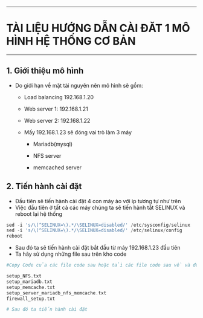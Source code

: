 <!--
# h1
## h2
### h3
#### h4
##### h5
###### h6

*in nghiêng*

**bôi đậm**

***vừa in nghiêng vừa bôi đậm***

`inlide code`

```php

echo ("highlight code");

```

[Link test](https://viblo.asia/helps/cach-su-dung-markdown-bxjvZYnwkJZ)

![markdown](https://images.viblo.asia/518eea86-f0bd-45c9-bf38-d5cb119e947d.png)

* mục 3
* mục 2
* mục 1

1. item 1
2. item 2
3. item 3

***
horizonal rules

> text

{@youtube: https://www.youtube.com/watch?v=HndN6P9ke6U}
* Cài đặt nginx bằng câu lệnh sau
```php
dnf -y install nginx
```
*	Cấu hình nginx như sau
```php
vi /etc/nginx/nginx.conf

 Server{
     ...
     server_name www.srv.world;
     ...
 }
 
-->
***
# TÀI LIỆU HƯỚNG DẪN CÀI ĐĂT 1 MÔ HÌNH HỆ THỐNG CƠ BẢN 
***
## 1.	Giới thiệu mô hình
* Do giới hạn về mặt tài nguyên nên mô hình sẽ gồm:
    * Load balancing 192.168.1.20

    * Web server 1: 192.168.1.21

    * Web server 2: 192.168.1.22

    * Mấy 192.168.1.23 sẽ đóng vai trò làm 3 máy
        * Mariadb(mysql)

        * NFS server

        * memcached server
## 2.	Tiến hành cài đặt
* Đầu tiên sẽ tiến hành cài đặt 4 con máy ảo với ip tương tự như trên
* Việc đầu tiên ở tất cả các máy chúng ta sẽ tiến hành tắt SELINUX và reboot lại hệ thống
```php
sed -i 's/\(^SELINUX=\).*/\SELINUX=disabled/' /etc/sysconfig/selinux
sed -i 's/\(^SELINUX=\).*/\SELINUX=disabled/' /etc/selinux/config
reboot
```
* Sau đó ta sẽ tiến hành cài đặt bắt đầu từ máy 192.168.1.23 đầu tiên
* Ta hãy sử dụng những file sau trên kho code 
```php
#Copy Code của các file code sau hoặc tải các file code sau về và để chúng tại thư mục root

setup_NFS.txt
setup_mariadb.txt
setup_memcache.txt
setup_server_mariadb_nfs_memcache.txt
firewall_setup.txt

# Sau đó ta tiến hành cài đặt
```